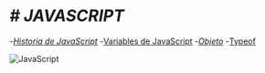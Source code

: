<h1><em> # JAVASCRIPT </em></h1>



-*[Historia de JavaScript](#historiadeJavaScript) 
-*[Variables de JavaScript](#Variables_de_JavaScript)
-*[Objeto](#Objetos_de_JavaScript)
-*[Typeof](#Typeof_JavaScript)




![JavaScript](https://github.com/javierrivarola1/JavaScript/assets/156439571/f015afd1-629b-48d9-8166-6d2c1d322ee0)
